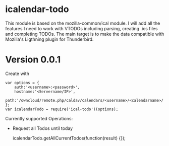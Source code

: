 icalendar-todo
===========

This module is based on the mozilla-common/ical module. I will add all the features I need to work with VTODOs including parsing, creating .ics files and completing TODOs. The main target is to make the data compatible with Mozilla's Ligthning plugin for Thunderbird.

Version 0.0.1
===========

Create with

	var options = {
		auth:'<username>:<password>',
		hostname:'<Servername/IP>',
		path:'/owncloud/remote.php/caldav/calendars/<username>/<calendarname>/'
	};
	var icalendarTodo = require('ical-todo')(options);
	
Currently supported Operations:
-	Request all Todos until today


    icalendarTodo.getAllCurrentTodos(function(result) {});
